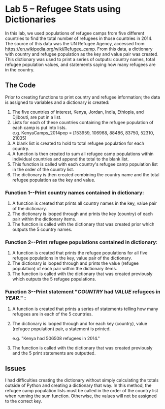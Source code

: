 # Lab 5 – Refugee Stats using Dictionaries

In this lab, we used populations of refugee camps from five different countries to find the total number of refugees in those countries in 2014.  The source of this data was the UN Refugee Agency, accessed from https://en.wikipedia.org/wiki/Refugee_camp.  From this data, a dictionary with country and refugee population as the key and value pair was created. This dictionary was used to print a series of outputs: country names, total refugee population values, and statements saying how many refugees are in the country.

## The Code

Prior to creating functions to print country and refugee information; the data is assigned to variables and a dictionary is created:

1. The five countries of interest, Kenya, Jordan, India, Ethiopia, and Djibouti, are put in a list.
2. Lists for each of these countries containing the refugee population of each camp is put into lists.  
    e.g. KenyaCamps_2014pop = [153959, 106968, 88486, 83750, 52310, 21035]
3. A blank list is created to hold to total refugee population for each country.
4. A function is then created to sum all refugee camp populations within individual countries and append the total to the blank list.
5. This function is called with each country's refugee camp population list in the order of the country list.
6. The dictionary is then created combining the country name and the total refugee population as the key and value.

### Function 1--Print country names contained in dictionary:

1. A function is created that prints all country names in the key, value pair of the dictionary.
2. The dictionary is looped through and prints the key (country) of each pair within the dictionary items.
3. The function is called with the dictionary that was created prior which outputs the 5 country names.

### Function 2--Print refugee populations contained in dictionary:

1. A function is created that prints the refugee populations for all five refugee populations in the key, value pair of the dictionary.
2. The dictionary is looped through and prints the value (refugee population) of each pair within the dictionary items.
3. The function is called with the dictionary that was created previously which outputs the 5 refugee populations.

### Function 3--Print statement "*COUNTRY* had *VALUE* refugees in *YEAR*." :

1. A function is created that prints a series of statements telling how many refugees are in each of the 5 countries.
2. The dictionary is looped through and for each key (country), value (refugee population) pair, a statement is printed.

    e.g. "Kenya had 506508 refugees in 2014."
3. The function is called with the dictionary that was created previously and the 5 print statements are outputted.

## Issues

I had difficulties creating the dictionary without simply calculating the totals outside of Python and creating a dictionary that way.  In this method, the refugee camp population lists must be called in the order of the country list when running the sum function.  Otherwise, the values will not be assigned to the correct key.




